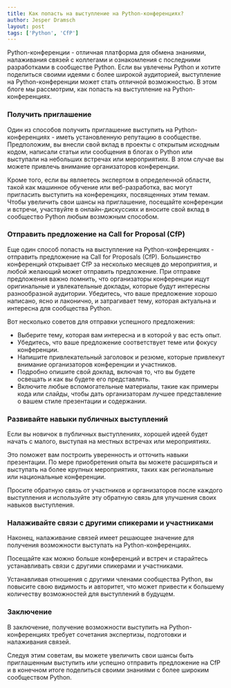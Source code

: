 ```yaml
---
title: Как попасть на выступление на Python-конференциях?
author: Jesper Dramsch
layout: post
tags: ['Python', 'CfP']
---
```


Python-конференции - отличная платформа для обмена знаниями, налаживания связей с коллегами и ознакомления с последними разработками в сообществе Python. Если вы увлечены Python и хотите поделиться своими идеями с более широкой аудиторией, выступление на Python-конференции может стать отличной возможностью. В этом блоге мы рассмотрим, как попасть на выступление на Python-конференциях.

### Получить приглашение

Один из способов получить приглашение выступить на Python-конференциях - иметь установленную репутацию в сообществе. Предположим, вы внесли свой вклад в проекты с открытым исходным кодом, написали статьи или сообщения в блогах о Python или выступали на небольших встречах или мероприятиях. В этом случае вы можете привлечь внимание организаторов конференции.

Кроме того, если вы являетесь экспертом в определенной области, такой как машинное обучение или веб-разработка, вас могут пригласить выступить на конференциях, посвященных этим темам. Чтобы увеличить свои шансы на приглашение, посещайте конференции и встречи, участвуйте в онлайн-дискуссиях и вносите свой вклад в сообщество Python любым возможным способом.

### Отправить предложение на Call for Proposal (CfP)

Еще один способ попасть на выступление на Python-конференциях - отправить предложение на Call for Proposals (CfP). Большинство конференций открывает CfP за несколько месяцев до мероприятия, и любой желающий может отправить предложение.
При отправке предложения важно помнить, что организаторы конференции ищут оригинальные и увлекательные доклады, которые будут интересны разнообразной аудитории. Убедитесь, что ваше предложение хорошо написано, ясно и лаконично, и затрагивает тему, которая актуальна и интересна для сообщества Python.

Вот несколько советов для отправки успешного предложения:

-   Выберите тему, которая вам интересна и в которой у вас есть опыт.
-   Убедитесь, что ваше предложение соответствует теме или фокусу конференции.
-   Напишите привлекательный заголовок и резюме, которые привлекут внимание организаторов конференции и участников.
-   Подробно опишите свой доклад, включая то, что вы будете освещать и как вы будете его представлять.
-   Включите любые вспомогательные материалы, такие как примеры кода или слайды, чтобы дать организаторам лучшее представление о вашем стиле презентации и содержании.

### Развивайте навыки публичных выступлений

Если вы новичок в публичных выступлениях, хорошей идеей будет начать с малого, выступая на местных встречах или мероприятиях.

Это поможет вам построить уверенность и отточить навыки презентации. По мере приобретения опыта вы можете расширяться и выступать на более крупных мероприятиях, таких как региональные или национальные конференции.

Просите обратную связь от участников и организаторов после каждого выступления и используйте эту обратную связь для улучшения своих навыков выступления.

### Налаживайте связи с другими спикерами и участниками

Наконец, налаживание связей имеет решающее значение для получения возможности выступать на Python-конференциях.

Посещайте как можно больше конференций и встреч и старайтесь устанавливать связи с другими спикерами и участниками.

Устанавливая отношения с другими членами сообщества Python, вы повысите свою видимость и авторитет, что может привести к большему количеству возможностей для выступлений в будущем.

### Заключение

В заключение, получение возможности выступить на Python-конференциях требует сочетания экспертизы, подготовки и налаживания связей.

Следуя этим советам, вы можете увеличить свои шансы быть приглашенным выступить или успешно отправить предложение на CfP и в конечном итоге поделиться своими знаниями с более широким сообществом Python.
